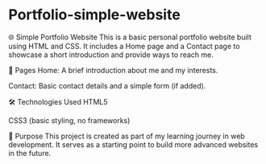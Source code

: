# Portfolio-simple-website
🌐 Simple Portfolio Website
This is a basic personal portfolio website built using HTML and CSS. It includes a Home page and a Contact page to showcase a short introduction and provide ways to reach me.

📄 Pages
Home: A brief introduction about me and my interests.

Contact: Basic contact details and a simple form (if added).

🛠️ Technologies Used
HTML5

CSS3 (basic styling, no frameworks)

📌 Purpose
This project is created as part of my learning journey in web development. It serves as a starting point to build more advanced websites in the future.

